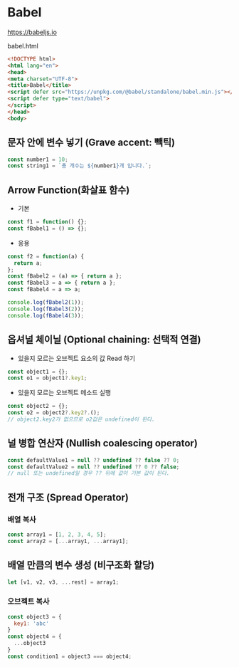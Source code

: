 # Babel
https://babeljs.io

babel.html
```html
<!DOCTYPE html>
<html lang="en">
<head>
<meta charset="UTF-8">
<title>Babel</title>
<script defer src="https://unpkg.com/@babel/standalone/babel.min.js"></script>
<script defer type="text/babel">
</script>
</head>
<body>
```

## 문자 안에 변수 넣기 (Grave accent: 빽틱)
```js
const number1 = 10;
const string1 = `총 개수는 ${number1}개 입니다.`;
```

## Arrow Function(화살표 함수)
* 기본
```js
const f1 = function() {};
const fBabel1 = () => {};
```

* 응용
```js
const f2 = function(a) {
  return a;
};
const fBabel2 = (a) => { return a };
const fBabel3 = a => { return a };
const fBabel4 = a => a;

console.log(fBabel2(1));
console.log(fBabel3(2));
console.log(fBabel4(3));
```

## 옵셔널 체이닐 (Optional chaining: 선택적 연결)
* 있을지 모르는 오브젝트 요소의 값 Read 하기
```js
const object1 = {};
const o1 = object1?.key1;
```
* 있을지 모르는 오브젝트 메소드 실행
```js
const object2 = {};
const o2 = object2?.key2?.();
// object2.key2가 없으므로 o2값은 undefined이 된다.
```

## 널 병합 연산자 (Nullish coalescing operator)
```js
const defaultValue1 = null ?? undefined ?? false ?? 0;
const defaultValue2 = null ?? undefined ?? 0 ?? false;
// null 또는 undefined일 경우 ?? 뒤에 값이 기본 값이 된다.
```

## 전개 구조 (Spread Operator)
### 배열 복사
```js
const array1 = [1, 2, 3, 4, 5];
const array2 = [...array1, ...array1];
```

## 배열 만큼의 변수 생성 (비구조화 할당)
```js
let [v1, v2, v3, ...rest] = array1;
```

### 오브젝트 복사
```js
const object3 = {
  key1: 'abc'
}
const object4 = {
  ...object3
}
const condition1 = object3 === object4;
```
